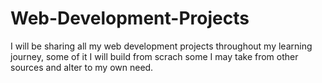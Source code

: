# Web-Development-Projects
I will be sharing all my web development projects throughout my learning journey, some of it I will build from scrach some I may take from other sources and alter to my own need.
